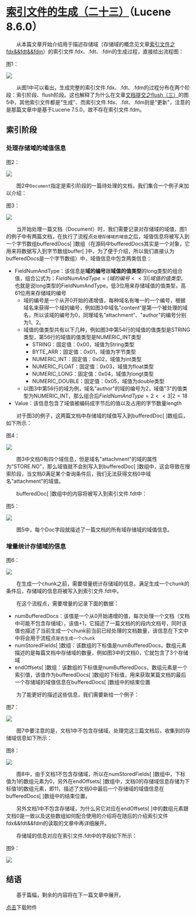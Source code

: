 # [索引文件的生成（二十三）](https://www.amazingkoala.com.cn/Lucene/Index/)（Lucene 8.6.0）

&emsp;&emsp;从本篇文章开始介绍用于描述存储域（存储域的概念见文章[索引文件之fdx&&fdt&&fdm](https://www.amazingkoala.com.cn/Lucene/suoyinwenjian/2020/1013/169.html)）的索引文件.fdx、.fdt、.fdm的生成过程，直接给出流程图：

图1：

<img src="索引文件的生成（二十三）-image/1.png">

&emsp;&emsp;从图1中可以看出，生成完整的索引文件.fdx、.fdt、.fdm的过程分布在两个阶段：索引阶段、flush阶段。这也解释了为什么在文章[文档提交之flush（三）](https://www.amazingkoala.com.cn/Lucene/Index/2019/0725/76.html)的图5中，其他索引文件都是"生成"、而索引文件.fdx、.fdt、.fdm则是"更新"，注意的是那篇文章中是基于Lucene 7.5.0，故不存在索引文件.fdm。

## 索引阶段

### 处理存储域的域值信息

图2：

<img src="索引文件的生成（二十三）-image/2.png">

&emsp;&emsp;图2中`Document`指定是索引阶段的一篇待处理的文档，我们集合一个例子来加以介绍：

图3：

<img src="索引文件的生成（二十三）-image/3.png">

&emsp;&emsp;当开始处理一篇文档（Document）时，我们需要记录对存储域的域值，图1的例子中有两篇文档，在执行了流程点`处理存储域的域值`之后，域值信息将被写入到一个字节数组bufferedDocs[ ]数组（在源码中bufferedDocs其实是一个对象，它用来将数据写入到字节数组buffer[ ]中，为了便于介绍，所以我们直接认为bufferedDocs是一个字节数组）中，域值信息中包含两类信息：

- FieldNumAndType：该信息是**域的编号**跟**域值的值类型**的long类型的组合值，组合公式为：$FieldNumAndType = (域的编号 << 3) | 域值的值类型$，也就是说long类型的FieldNumAndType，低3位用来存储域值的值类型，高61位用来存储域的编号
  - 域的编号是一个从开0开始的递增值，每种域名有唯一的一个编号，根据域名来获得一个域的编号，例如图3中域名”content“是第一个被处理的域名，所以该域的编号为0，同理域名”attachment“、"author"的编号分别为1、2。
  - 域值的值类型共有以下几种，例如图3中第54行的域值的值类型是STRING类型，第56行的域值的值类型是NUMERIC_INT类型
    - STRING：固定值：0x00，域值为String类型
    - BYTE_ARR：固定值：0x01，域值为字节类型
    - NUMERIC_INT：固定值：0x02，域值为int类型
    - NUMERIC_FLOAT：固定值：0x03，域值为float类型
    - NUMERIC_LONG：固定值：0x04，域值为longt类型
    - NUMERIC_DOUBLE：固定值：0x05，域值为double类型
  - 以图3中第56行的域为例，域名"author"的域的编号为2，域值"3"的值类型为NUMERIC_INT，那么组合后$FieldNumAndType = 2 << 3 | 2 = 18$
- Value：该信息包含了域值被编码成字节后的值以及占用的字节数量length

&emsp;&emsp;对于图3的例子，这两篇文档中存储域的域值写入到bufferedDoc[ ]数组后，如下所示：

图4：

<img src="索引文件的生成（二十三）-image/4.png">

&emsp;&emsp;图3中文档0有四个域信息，但是域名"attachment"的域的属性为"STORE.NO"，那么域值就不会别写入到bufferedDoc[ ]数组中，这会导致在搜索阶段，当文档0满足某个查询条件后，我们无法获得文档0中域名"attachment"的域值。

&emsp;&emsp;bufferedDoc[ ]数组中的内容将被写入到索引文件.fdt中：

图5：

<img src="索引文件的生成（二十三）-image/5.png">

&emsp;&emsp;图5中，每个Doc字段就描述了一篇文档的所有域存储域的域值信息。

### 增量统计存储域的信息

图6：

<img src="索引文件的生成（二十三）-image/6.png">

&emsp;&emsp;在生成一个chunk之前，需要增量统计存储域的信息，满足生成一个chunk的条件后，存储域的信息将被写入到索引文件.fdt中。

&emsp;&emsp;在这个流程点，需要增量的记录下面的数据：

- numBufferedDocs：该值是一个从0开始递增的值，每次处理一个文档（文档中可能不包含存储域），该值+1，它描述了一篇文档的的段内文档号，同时该值也描述了当前生成一个chunk前当前已经处理的文档数量，该信息在下文中中将会用于流程点`是否生成一个chunk`
- numStoredFields[ ]数组：该数组的下标值是numBufferedDocs，数组元素描述的是每篇文档中存储域的数量，例如图3中的文档0，它就包含了3个存储域
- endOffsets[ ]数组：该数组的下标值是numBufferedDocs，数组元素是一个索引值，该值作为bufferedDocs[ ]数组的下标值，用来获取某篇文档的最后一个存储域的域值信息在bufferedDocs[ ]数组中的结束位置

&emsp;&emsp;为了能更好的描述这些信息，我们需要新给一个例子：

图7：

<img src="索引文件的生成（二十三）-image/7.png">

&emsp;&emsp;图7中要注意的是，文档1中不包含存储域，处理完这三篇文档后，收集到的存储域信息如下所示：

图8：

<img src="索引文件的生成（二十三）-image/8.png">

&emsp;&emsp;图8中，由于文档1不包含存储域，所以在numStoredFields[ ]数组中，下标值为1的数组元素为0，另外在endOffsets[ ]数组中，文档0的存储域信息存储为下标值1的数组元素，即11，描述了文档0中最后一个存储域的域值信息在bufferedDocs[ ]数组中的结束位置。

&emsp;&emsp;另外文档1中不包含存储域，为什么另它对应在endOffsets[ ]中的数组元素跟文档0是一致以及这些数组如何配合使用的介绍将在随后的介绍索引文件fdx&&fdt&&fdm的读取的文章中再详细展开。

&emsp;&emsp;存储域的信息对应在索引文件.fdt中的字段如下所示：

图9：

<img src="索引文件的生成（二十三）-image/9.png">

## 结语

&emsp;&emsp;基于篇幅，剩余的内容将在下一篇文章中展开。

[点击](http://www.amazingkoala.com.cn/attachment/Lucene/Index/索引文件的生成/索引文件的生成（二十三）/索引文件的生成（二十三）.zip)下载附件
















